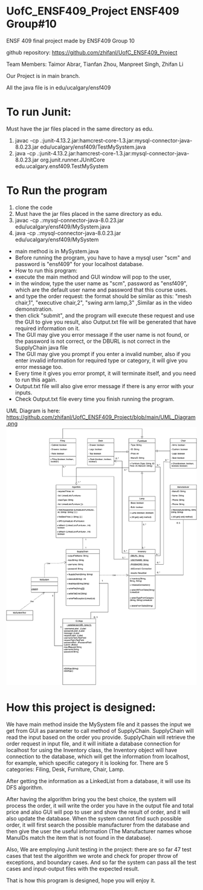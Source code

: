 # UofC_ENSF409_Project ENSF409 Group#10

ENSF 409 final project made by ENSF409 Group 10

github repository: https://github.com/zhifanl/UofC_ENSF409_Project

Team Members: Taimor Abrar, Tianfan Zhou, Manpreet Singh, Zhifan Li 

Our Project is in main branch.

All the java file is in edu/ucalgary/ensf409

# To run Junit: 
   Must have the jar files placed in the same directory as edu.
1. javac -cp .:junit-4.13.2.jar:hamcrest-core-1.3.jar:mysql-connector-java-8.0.23.jar  edu/ucalgary/ensf409/TestMySystem.java
2. java -cp .:junit-4.13.2.jar:hamcrest-core-1.3.jar:mysql-connector-java-8.0.23.jar  org.junit.runner.JUnitCore edu.ucalgary.ensf409.TestMySystem

# To Run the program 
1. clone the code
2. Must have the jar files placed in the same directory as edu.
3. javac -cp .:mysql-connector-java-8.0.23.jar edu/ucalgary/ensf409/MySystem.java 
4. java -cp .:mysql-connector-java-8.0.23.jar edu/ucalgary/ensf409/MySystem 

* main method is in MySystem.java
* Before running the program, you have to have a mysql user "scm" and password is "ensf409" for your localhost database.
* How to run this program: 
* execute the main method and GUI window will pop to the user,
* in the window, type the user name as "scm", password as "ensf409", which are the default user name and password that this course uses.
* and type the order request: the format should be similar as this: "mesh chair,1", "executive chair,2", "swing arm lamp,3" ,Similar as in the video demonstration.
* then click "submit", and the program will execute these request and use the GUI to give you result, also Output.txt file will be generated that have required information on it.
* The GUI may give you error message if the user name is not found, or the password is not correct, or the DBURL is not correct in the SupplyChain java file
* The GUI may give you prompt if you enter a invalid number, also if you enter invalid information for required type or category, it will give you error message too.
* Every time it gives you error prompt, it will terminate itself, and you need to run this again.
* Output.txt file will also give error message if there is any error with your inputs.
* Check Output.txt file every time you finish running the program.

UML Diagram is here: 
https://github.com/zhifanl/UofC_ENSF409_Project/blob/main/UML_Diagram.png
![...](https://github.com/zhifanl/UofC_ENSF409_Project/blob/main/UML_Diagram.png)

# How this project is designed:

We have main method inside the MySystem file and it passes the input we get from GUI as parameter to call method of SupplyChain. SupplyChain will read the input based on the order you provide. SupplyChain will retrieve the order request in input file, and it will initiate a database connection for localhost for using the Inventory class, the Inventory object will have connection to the database, which will get the information from localhost, for example, which specific category it is looking for. There are 5 categories: Filing, Desk, Furniture, Chair, Lamp.

After getting the information as a LinkedList from a database, it will use its DFS algorithm. 

After having the algorithm bring you the best choice, the system will process the order, it will write the order you have in the output file and total price and also GUI will pop to user and show the result of order, and it will also update the database. When the system cannot find such possible order, it will first search the possible manufacturer from the database and then give the user the useful information (The Manufacturer names whose ManuIDs match the item that is not found in the database).


Also, We are employing Junit testing in the project: there are so far 47 test cases that test the algorithm we wrote and check for proper throw of exceptions, and boundary cases. And so far the system can pass all the test cases and input-output files with the expected result.

That is how this program is designed, hope you will enjoy it.

